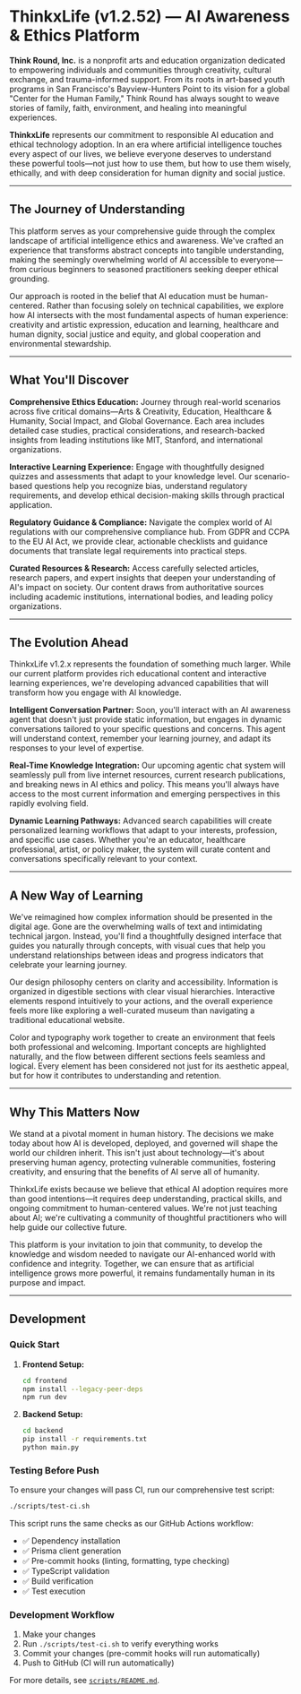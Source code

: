 # ThinkxLife (v1.2.52) — AI Awareness & Ethics Platform

**Think Round, Inc.** is a nonprofit arts and education organization dedicated to empowering individuals and communities through creativity, cultural exchange, and trauma-informed support. From its roots in art-based youth programs in San Francisco's Bayview-Hunters Point to its vision for a global "Center for the Human Family," Think Round has always sought to weave stories of family, faith, environment, and healing into meaningful experiences.

**ThinkxLife** represents our commitment to responsible AI education and ethical technology adoption. In an era where artificial intelligence touches every aspect of our lives, we believe everyone deserves to understand these powerful tools—not just how to use them, but how to use them wisely, ethically, and with deep consideration for human dignity and social justice.

---

## The Journey of Understanding

This platform serves as your comprehensive guide through the complex landscape of artificial intelligence ethics and awareness. We've crafted an experience that transforms abstract concepts into tangible understanding, making the seemingly overwhelming world of AI accessible to everyone—from curious beginners to seasoned practitioners seeking deeper ethical grounding.

Our approach is rooted in the belief that AI education must be human-centered. Rather than focusing solely on technical capabilities, we explore how AI intersects with the most fundamental aspects of human experience: creativity and artistic expression, education and learning, healthcare and human dignity, social justice and equity, and global cooperation and environmental stewardship.

---

## What You'll Discover

**Comprehensive Ethics Education:** Journey through real-world scenarios across five critical domains—Arts & Creativity, Education, Healthcare & Humanity, Social Impact, and Global Governance. Each area includes detailed case studies, practical considerations, and research-backed insights from leading institutions like MIT, Stanford, and international organizations.

**Interactive Learning Experience:** Engage with thoughtfully designed quizzes and assessments that adapt to your knowledge level. Our scenario-based questions help you recognize bias, understand regulatory requirements, and develop ethical decision-making skills through practical application.

**Regulatory Guidance & Compliance:** Navigate the complex world of AI regulations with our comprehensive compliance hub. From GDPR and CCPA to the EU AI Act, we provide clear, actionable checklists and guidance documents that translate legal requirements into practical steps.

**Curated Resources & Research:** Access carefully selected articles, research papers, and expert insights that deepen your understanding of AI's impact on society. Our content draws from authoritative sources including academic institutions, international bodies, and leading policy organizations.

---

## The Evolution Ahead

ThinkxLife v1.2.x represents the foundation of something much larger. While our current platform provides rich educational content and interactive learning experiences, we're developing advanced capabilities that will transform how you engage with AI knowledge.

**Intelligent Conversation Partner:** Soon, you'll interact with an AI awareness agent that doesn't just provide static information, but engages in dynamic conversations tailored to your specific questions and concerns. This agent will understand context, remember your learning journey, and adapt its responses to your level of expertise.

**Real-Time Knowledge Integration:** Our upcoming agentic chat system will seamlessly pull from live internet resources, current research publications, and breaking news in AI ethics and policy. This means you'll always have access to the most current information and emerging perspectives in this rapidly evolving field.

**Dynamic Learning Pathways:** Advanced search capabilities will create personalized learning workflows that adapt to your interests, profession, and specific use cases. Whether you're an educator, healthcare professional, artist, or policy maker, the system will curate content and conversations specifically relevant to your context.

---

## A New Way of Learning

We've reimagined how complex information should be presented in the digital age. Gone are the overwhelming walls of text and intimidating technical jargon. Instead, you'll find a thoughtfully designed interface that guides you naturally through concepts, with visual cues that help you understand relationships between ideas and progress indicators that celebrate your learning journey.

Our design philosophy centers on clarity and accessibility. Information is organized in digestible sections with clear visual hierarchies. Interactive elements respond intuitively to your actions, and the overall experience feels more like exploring a well-curated museum than navigating a traditional educational website.

Color and typography work together to create an environment that feels both professional and welcoming. Important concepts are highlighted naturally, and the flow between different sections feels seamless and logical. Every element has been considered not just for its aesthetic appeal, but for how it contributes to understanding and retention.

---

## Why This Matters Now

We stand at a pivotal moment in human history. The decisions we make today about how AI is developed, deployed, and governed will shape the world our children inherit. This isn't just about technology—it's about preserving human agency, protecting vulnerable communities, fostering creativity, and ensuring that the benefits of AI serve all of humanity.

ThinkxLife exists because we believe that ethical AI adoption requires more than good intentions—it requires deep understanding, practical skills, and ongoing commitment to human-centered values. We're not just teaching about AI; we're cultivating a community of thoughtful practitioners who will help guide our collective future.

This platform is your invitation to join that community, to develop the knowledge and wisdom needed to navigate our AI-enhanced world with confidence and integrity. Together, we can ensure that as artificial intelligence grows more powerful, it remains fundamentally human in its purpose and impact.

---

## Development

### Quick Start

1. **Frontend Setup:**
   ```bash
   cd frontend
   npm install --legacy-peer-deps
   npm run dev
   ```

2. **Backend Setup:**
   ```bash
   cd backend
   pip install -r requirements.txt
   python main.py
   ```

### Testing Before Push

To ensure your changes will pass CI, run our comprehensive test script:

```bash
./scripts/test-ci.sh
```

This script runs the same checks as our GitHub Actions workflow:
- ✅ Dependency installation
- ✅ Prisma client generation
- ✅ Pre-commit hooks (linting, formatting, type checking)
- ✅ TypeScript validation
- ✅ Build verification
- ✅ Test execution

### Development Workflow

1. Make your changes
2. Run `./scripts/test-ci.sh` to verify everything works
3. Commit your changes (pre-commit hooks will run automatically)
4. Push to GitHub (CI will run automatically)

For more details, see [`scripts/README.md`](scripts/README.md).

